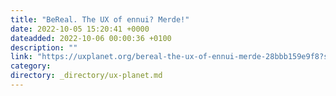 ```yaml
---
title: "BeReal. The UX of ennui? Merde!"
date: 2022-10-05 15:20:41 +0000
dateadded: 2022-10-06 00:00:36 +0100
description: ""
link: "https://uxplanet.org/bereal-the-ux-of-ennui-merde-28bbb159e9f8?source=rss----819cc2aaeee0---4"
category:
directory: _directory/ux-planet.md
---
```

